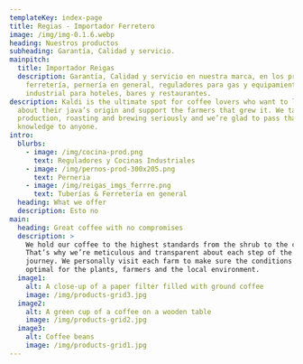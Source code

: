 ```yaml
---
templateKey: index-page
title: Regias - Importador Ferretero
image: /img/img-0.1.6.webp
heading: Nuestros productos
subheading: Garantía, Calidad y servicio.
mainpitch:
  title: Importador Reigas
  description: Garantía, Calidad y servicio en nuestra marca, en los productos de
    ferretería, pernería en general, reguladores para gas y equipamiento
    industrial para hoteles, bares y restaurantes.
description: Kaldi is the ultimate spot for coffee lovers who want to learn
  about their java’s origin and support the farmers that grew it. We take coffee
  production, roasting and brewing seriously and we’re glad to pass that
  knowledge to anyone.
intro:
  blurbs:
    - image: /img/cocina-prod.png
      text: Reguladores y Cocinas Industriales
    - image: /img/pernos-prod-300x205.png
      text: Perneria
    - image: /img/reigas_imgs_ferrre.png
      text: Tuberías & Ferretería en general
  heading: What we offer
  description: Esto no
main:
  heading: Great coffee with no compromises
  description: >
    We hold our coffee to the highest standards from the shrub to the cup.
    That’s why we’re meticulous and transparent about each step of the coffee’s
    journey. We personally visit each farm to make sure the conditions are
    optimal for the plants, farmers and the local environment.
  image1:
    alt: A close-up of a paper filter filled with ground coffee
    image: /img/products-grid3.jpg
  image2:
    alt: A green cup of a coffee on a wooden table
    image: /img/products-grid2.jpg
  image3:
    alt: Coffee beans
    image: /img/products-grid1.jpg
---
```


